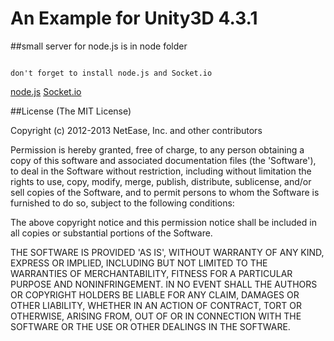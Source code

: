 An Example for Unity3D 4.3.1
=============================
##small server for node.js is in node folder
```

don't forget to install node.js and Socket.io

```
[node.js](http://nodejs.org)
[Socket.io](http://socket.io)

##License
(The MIT License)

Copyright (c) 2012-2013 NetEase, Inc. and other contributors

Permission is hereby granted, free of charge, to any person obtaining a 
copy of this software and associated documentation files (the 'Software'), 
to deal in the Software without restriction, including without limitation
the rights to use, copy, modify, merge, publish, distribute, sublicense, 
and/or sell copies of the Software, and to permit persons to whom the 
Software is furnished to do so, subject to the following conditions:

The above copyright notice and this permission notice shall be included in 
all copies or substantial portions of the Software.

THE SOFTWARE IS PROVIDED 'AS IS', WITHOUT WARRANTY OF ANY KIND, EXPRESS OR IMPLIED, INCLUDING BUT NOT LIMITED TO THE WARRANTIES OF MERCHANTABILITY, FITNESS FOR A PARTICULAR PURPOSE AND NONINFRINGEMENT. IN NO EVENT SHALL THE AUTHORS OR COPYRIGHT HOLDERS BE LIABLE FOR ANY CLAIM, DAMAGES OR OTHER LIABILITY, WHETHER IN AN ACTION OF CONTRACT, TORT OR OTHERWISE, ARISING FROM, OUT OF OR IN CONNECTION WITH THE SOFTWARE OR THE USE OR OTHER DEALINGS IN THE SOFTWARE.

